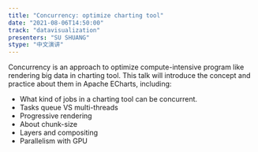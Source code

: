 ```yaml
---
title: "Concurrency: optimize charting tool"
date: "2021-08-06T14:50:00" 
track: "datavisualization"
presenters: "SU SHUANG"
stype: "中文演讲"
---
```

Concurrency is an approach to optimize compute-intensive program like rendering big data in charting tool. This talk will introduce the concept and practice about them in Apache ECharts, including:
 * What kind of jobs in a charting tool can be concurrent.
 * Tasks queue VS multi-threads
 * Progressive rendering
 * About chunk-size
 * Layers and compositing
 * Parallelism with GPU